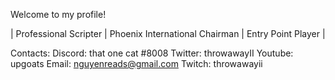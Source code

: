 Welcome to my profile!

| Professional Scripter | Phoenix International Chairman | Entry Point Player |

Contacts:
Discord: that one cat #8008
Twitter: throwawayII
Youtube: upgoats
Email: nguyenreads@gmail.com
Twitch: throwawayii

<!---
throwII/throwII is a ✨ special ✨ repository because its `README.md` (this file) appears on your GitHub profile.
You can click the Preview link to take a look at your changes.
--->
